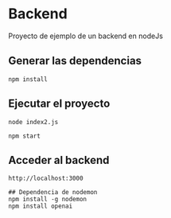 # Backend
Proyecto de ejemplo de un backend en nodeJs

## Generar las dependencias
```
npm install
```

## Ejecutar el proyecto
```
node index2.js

npm start
```

## Acceder al backend
```
http://localhost:3000

## Dependencia de nodemon
npm install -g nodemon
npm install openai

```